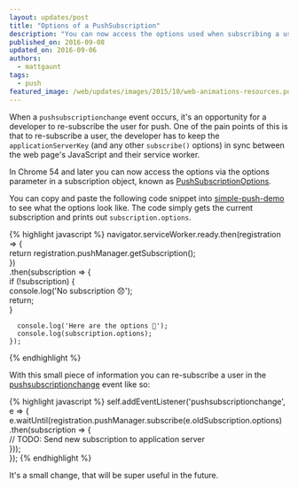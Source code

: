 ```yaml
---
layout: updates/post
title: "Options of a PushSubscription"
description: "You can now access the options used when subscribing a user to push."
published_on: 2016-09-08
updated_on: 2016-09-06
authors:
  - mattgaunt
tags:
  - push
featured_image: /web/updates/images/2015/10/web-animations-resources.png
---
```


When a `pushsubscriptionchange` event occurs, it's an opportunity for a developer
to re-subscribe the user for push. One of the pain points of this is that to
re-subscribe a user, the developer has to keep the `applicationServerKey` (and any
other `subscribe()` options) in sync between the web page's JavaScript and their
service worker.

In Chrome 54 and later you can now access the options via the options parameter
in a subscription object, known as
[PushSubscriptionOptions](https://www.w3.org/TR/push-api/#pushsubscriptionoptions-dictionary).

You can copy and paste the following code snippet into
[simple-push-demo](https://gauntface.github.io/simple-push-demo/) to see what
the options look like. The code simply gets the current subscription and prints
out `subscription.options`.

{% highlight javascript %}
    navigator.serviceWorker.ready.then(registration => {  
      return registration.pushManager.getSubscription();  
    })  
    .then(subscription => {  
      if (!subscription) {  
        console.log('No subscription 😞');  
        return;  
      }

      console.log('Here are the options 🎉');  
      console.log(subscription.options);  
    });
{% endhighlight %}

With this small piece of information you can re-subscribe a user in the
[pushsubscriptionchange](https://www.w3.org/TR/push-api/#the-pushsubscriptionchange-event)
event like so:

{% highlight javascript %}
    self.addEventListener('pushsubscriptionchange', e => {  
      e.waitUntil(registration.pushManager.subscribe(e.oldSubscription.options)  
        .then(subscription => {  
          // TODO: Send new subscription to application server  
        }));  
    });
{% endhighlight %}

It's a small change, that will be super useful in the future.
